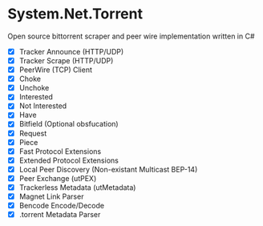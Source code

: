 System.Net.Torrent
==================

Open source bittorrent scraper and peer wire implementation written in C#

- [x] Tracker Announce (HTTP/UDP)
- [x] Tracker Scrape (HTTP/UDP)
- [x] PeerWire (TCP) Client
- [x] Choke
- [x] Unchoke
- [x] Interested
- [x] Not Interested
- [x] Have
- [x] Bitfield (Optional obsfucation)
- [x] Request
- [x] Piece
- [x] Fast Protocol Extensions
- [x] Extended Protocol Extensions
- [x] Local Peer Discovery (Non-existant Multicast BEP-14)
- [x] Peer Exchange (utPEX)
- [x] Trackerless Metadata (utMetadata)
- [x] Magnet Link Parser
- [x] Bencode Encode/Decode
- [x] .torrent Metadata Parser